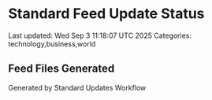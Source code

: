 # Standard Feed Update Status
Last updated: Wed Sep  3 11:18:07 UTC 2025
Categories: technology,business,world

## Feed Files Generated

Generated by Standard Updates Workflow
